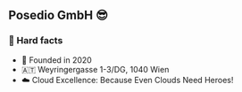 ## Posedio GmbH 😎

### 🍪 Hard facts
- 🚀 Founded in 2020
- 🇦🇹 Weyringergasse 1-3/DG, 1040 Wien
- ☁️ Cloud Excellence: Because Even Clouds Need Heroes!
